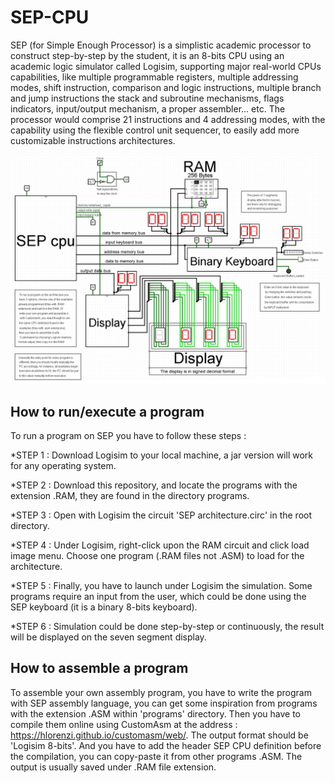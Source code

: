 # SEP-CPU
SEP (for Simple Enough Processor) is a simplistic academic processor to construct step-by-step by the student, it is an 8-bits CPU using an academic logic simulator called Logisim, supporting major real-world CPUs capabilities, like multiple programmable registers, multiple addressing modes, shift instruction, comparison and logic instructions, multiple branch and jump instructions the stack and subroutine mechanisms, flags indicators, input/output mechanism, a proper assembler... etc. The processor would comprise 21 instructions and 4 addressing modes, with the capability using the flexible control unit sequencer, to easily add more customizable instructions architectures.

![SEP image](https://github.com/kara-abdelaziz/SEP-CPU/blob/main/SEP-CPU.png)

## How to run/execute a program
To run a program on SEP you have to follow these steps :

*STEP 1 : Download Logisim to your local machine, a jar version will work for any operating system.

*STEP 2 : Download this repository, and locate the programs with the extension .RAM, they are found in the directory programs.

*STEP 3 : Open with Logisim the circuit 'SEP architecture.circ' in the root directory.

*STEP 4 : Under Logisim, right-click upon the RAM circuit and click load image menu. Choose one program (.RAM files not .ASM) to load for the architecture.

*STEP 5 : Finally, you have to launch under Logisim the simulation. Some programs require an input from the user, which could be done using the SEP keyboard (it is a binary 8-bits keyboard).

*STEP 6 : Simulation could be done step-by-step or continuously, the result will be displayed on the seven segment display.

## How to assemble a program
To assemble your own assembly program, you have to write the program with SEP assembly language, you can get some inspiration from programs with the extension .ASM within 'programs' directory. Then you have to compile them online using CustomAsm at the address : https://hlorenzi.github.io/customasm/web/. The output format should be 'Logisim 8-bits'. And you have to add the header SEP CPU definition before the compilation, you can copy-paste it from other programs .ASM. The output is usually saved under .RAM file extension.
